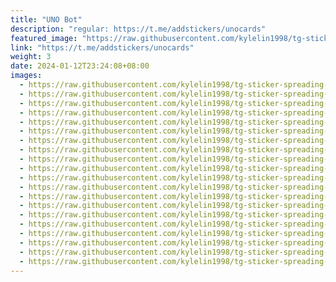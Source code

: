 ```yaml
---
title: "UNO Bot"
description: "regular: https://t.me/addstickers/unocards"
featured_image: "https://raw.githubusercontent.com/kylelin1998/tg-sticker-spreading-worldwide-images/main/img/36b9374f-a08d-44b2-8fc9-a7bff9cdc1e0.jpg"
link: "https://t.me/addstickers/unocards"
weight: 3
date: 2024-01-12T23:24:08+08:00
images:
  - https://raw.githubusercontent.com/kylelin1998/tg-sticker-spreading-worldwide-images/main/img/36b9374f-a08d-44b2-8fc9-a7bff9cdc1e0.jpg
  - https://raw.githubusercontent.com/kylelin1998/tg-sticker-spreading-worldwide-images/main/img/0c61167b-75d9-4647-a5ba-5a2a5bbe0a71.jpg
  - https://raw.githubusercontent.com/kylelin1998/tg-sticker-spreading-worldwide-images/main/img/84705fe9-84c7-4ceb-b7bb-675aa3879f90.jpg
  - https://raw.githubusercontent.com/kylelin1998/tg-sticker-spreading-worldwide-images/main/img/e4aa51a5-6307-45ed-904b-e3f526f139b3.jpg
  - https://raw.githubusercontent.com/kylelin1998/tg-sticker-spreading-worldwide-images/main/img/1778449b-7847-4bae-a53a-6f4f1f3d6116.jpg
  - https://raw.githubusercontent.com/kylelin1998/tg-sticker-spreading-worldwide-images/main/img/c2297318-d114-44dd-adf1-cf0624d9e58e.jpg
  - https://raw.githubusercontent.com/kylelin1998/tg-sticker-spreading-worldwide-images/main/img/31a77ee8-3c35-4456-a6d5-e6d40b57fbd3.jpg
  - https://raw.githubusercontent.com/kylelin1998/tg-sticker-spreading-worldwide-images/main/img/cd9dd7e3-02ed-4fcb-ad0b-ce6d0dc3b4a9.jpg
  - https://raw.githubusercontent.com/kylelin1998/tg-sticker-spreading-worldwide-images/main/img/cb9f2427-40ac-4363-9664-6b8c000363fb.jpg
  - https://raw.githubusercontent.com/kylelin1998/tg-sticker-spreading-worldwide-images/main/img/84728ffa-2fc8-4611-8cd9-7cb947de2c62.jpg
  - https://raw.githubusercontent.com/kylelin1998/tg-sticker-spreading-worldwide-images/main/img/eff376ec-1a01-4170-8104-fb6bcd5fdee6.jpg
  - https://raw.githubusercontent.com/kylelin1998/tg-sticker-spreading-worldwide-images/main/img/f10fc86e-e421-4697-9b16-84cd63dfab6d.jpg
  - https://raw.githubusercontent.com/kylelin1998/tg-sticker-spreading-worldwide-images/main/img/daaf8b9f-371e-43c2-8791-7162511f2b94.jpg
  - https://raw.githubusercontent.com/kylelin1998/tg-sticker-spreading-worldwide-images/main/img/1b4d7173-d20e-4564-8e87-fb3a1d1fbc9a.jpg
  - https://raw.githubusercontent.com/kylelin1998/tg-sticker-spreading-worldwide-images/main/img/7ad9e2ea-fb14-4249-b9b9-a6eeb31ae400.jpg
  - https://raw.githubusercontent.com/kylelin1998/tg-sticker-spreading-worldwide-images/main/img/6fbee440-d71f-4bac-9297-e4cf728c308f.jpg
  - https://raw.githubusercontent.com/kylelin1998/tg-sticker-spreading-worldwide-images/main/img/6c0a3e45-2a75-44f7-ae2f-99543890afd2.jpg
  - https://raw.githubusercontent.com/kylelin1998/tg-sticker-spreading-worldwide-images/main/img/e240c6b4-93b5-4fba-a6e6-f6b0a8878e5c.jpg
  - https://raw.githubusercontent.com/kylelin1998/tg-sticker-spreading-worldwide-images/main/img/fb26fb1d-4080-43f8-809f-a9d3deb2636c.jpg
  - https://raw.githubusercontent.com/kylelin1998/tg-sticker-spreading-worldwide-images/main/img/138736c0-118d-45e0-9b2f-9a40de207fdb.jpg
---
```

